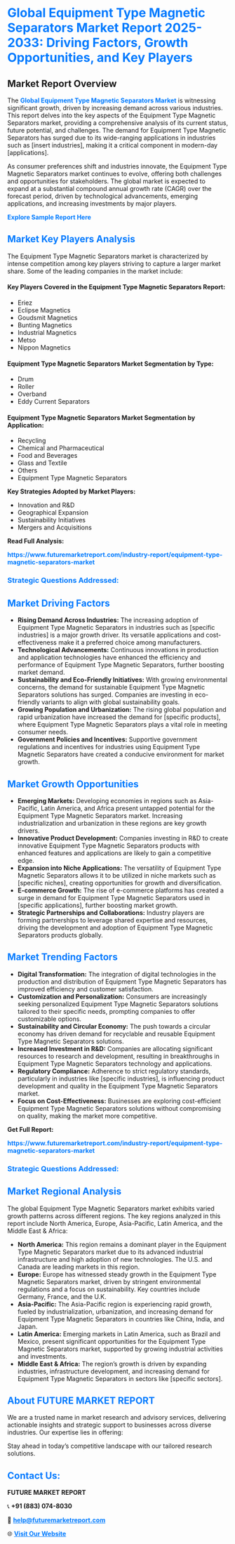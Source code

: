 <h1 style="color: #007BFF;">Global Equipment Type Magnetic Separators Market Report 2025-2033: Driving Factors, Growth Opportunities, and Key Players</h1>

<section id="overview">
<h2>Market Report Overview</h2>
<p>The <a href="https://www.futuremarketreport.com/industry-report/equipment-type-magnetic-separators-market" style="color: #007BFF; text-decoration: none;"><strong>Global Equipment Type Magnetic Separators Market</strong></a> is witnessing significant growth, driven by increasing demand across various industries. This report delves into the key aspects of the Equipment Type Magnetic Separators market, providing a comprehensive analysis of its current status, future potential, and challenges. The demand for Equipment Type Magnetic Separators has surged due to its wide-ranging applications in industries such as [insert industries], making it a critical component in modern-day [applications].</p>
<p>As consumer preferences shift and industries innovate, the Equipment Type Magnetic Separators market continues to evolve, offering both challenges and opportunities for stakeholders. The global market is expected to expand at a substantial compound annual growth rate (CAGR) over the forecast period, driven by technological advancements, emerging applications, and increasing investments by major players.</p>
</section>

<section id="overview">
<p><a href="https://www.futuremarketreport.com/request-sample/reportId=124274" style="color: #007BFF; text-decoration: none;"><strong>Explore Sample Report Here</strong></a></p>
</section>

<section id="key-players">
<h2 style="color: #007BFF;">Market Key Players Analysis</h2>
<p>The Equipment Type Magnetic Separators market is characterized by intense competition among key players striving to capture a larger market share. Some of the leading companies in the market include:</p>
<h4>Key Players Covered in the Equipment Type Magnetic Separators Report:</h4>
<ul><li>Eriez</li><li>Eclipse Magnetics</li><li>Goudsmit Magnetics</li><li>Bunting Magnetics</li><li>Industrial Magnetics</li><li>Metso</li><li>Nippon Magnetics</li></ul>
<h4>Equipment Type Magnetic Separators Market Segmentation by Type:</h4>
<ul><li>Drum</li><li>Roller</li><li>Overband</li><li>Eddy Current Separators</li></ul>

<h4>Equipment Type Magnetic Separators Market Segmentation by Application:</h4>
<ul><li>Recycling</li><li>Chemical and Pharmaceutical</li><li>Food and Beverages</li><li>Glass and Textile</li><li>Others</li><li>Equipment Type Magnetic Separators</li></ul>
<p><strong>Key Strategies Adopted by Market Players:</strong></p>
<ul>
<li>Innovation and R&D</li>
<li>Geographical Expansion</li>
<li>Sustainability Initiatives</li>
<li>Mergers and Acquisitions</li>
</ul>
</section>

<section>
<p><strong>Read Full Analysis: </strong></p><a href="https://www.futuremarketreport.com/industry-report/equipment-type-magnetic-separators-market" style="color: #007BFF; text-decoration: none;"><strong>https://www.futuremarketreport.com/industry-report/equipment-type-magnetic-separators-market</strong></a>
<h3 style="color: #007BFF;">Strategic Questions Addressed:</h3>
</section>

<section id="driving-factors">
<h2 style="color: #007BFF;">Market Driving Factors</h2>
<ul>
<li><strong>Rising Demand Across Industries:</strong> The increasing adoption of Equipment Type Magnetic Separators in industries such as [specific industries] is a major growth driver. Its versatile applications and cost-effectiveness make it a preferred choice among manufacturers.</li>
<li><strong>Technological Advancements:</strong> Continuous innovations in production and application technologies have enhanced the efficiency and performance of Equipment Type Magnetic Separators, further boosting market demand.</li>
<li><strong>Sustainability and Eco-Friendly Initiatives:</strong> With growing environmental concerns, the demand for sustainable Equipment Type Magnetic Separators solutions has surged. Companies are investing in eco-friendly variants to align with global sustainability goals.</li>
<li><strong>Growing Population and Urbanization:</strong> The rising global population and rapid urbanization have increased the demand for [specific products], where Equipment Type Magnetic Separators plays a vital role in meeting consumer needs.</li>
<li><strong>Government Policies and Incentives:</strong> Supportive government regulations and incentives for industries using Equipment Type Magnetic Separators have created a conducive environment for market growth.</li>
</ul>
</section>

<section id="growth-opportunities">
<h2 style="color: #007BFF;">Market Growth Opportunities</h2>
<ul>
<li><strong>Emerging Markets:</strong> Developing economies in regions such as Asia-Pacific, Latin America, and Africa present untapped potential for the Equipment Type Magnetic Separators market. Increasing industrialization and urbanization in these regions are key growth drivers.</li>
<li><strong>Innovative Product Development:</strong> Companies investing in R&D to create innovative Equipment Type Magnetic Separators products with enhanced features and applications are likely to gain a competitive edge.</li>
<li><strong>Expansion into Niche Applications:</strong> The versatility of Equipment Type Magnetic Separators allows it to be utilized in niche markets such as [specific niches], creating opportunities for growth and diversification.</li>
<li><strong>E-commerce Growth:</strong> The rise of e-commerce platforms has created a surge in demand for Equipment Type Magnetic Separators used in [specific applications], further boosting market growth.</li>
<li><strong>Strategic Partnerships and Collaborations:</strong> Industry players are forming partnerships to leverage shared expertise and resources, driving the development and adoption of Equipment Type Magnetic Separators products globally.</li>
</ul>
</section>

<section id="trending-factors">
<h2 style="color: #007BFF;">Market Trending Factors</h2>
<ul>
<li><strong>Digital Transformation:</strong> The integration of digital technologies in the production and distribution of Equipment Type Magnetic Separators has improved efficiency and customer satisfaction.</li>
<li><strong>Customization and Personalization:</strong> Consumers are increasingly seeking personalized Equipment Type Magnetic Separators solutions tailored to their specific needs, prompting companies to offer customizable options.</li>
<li><strong>Sustainability and Circular Economy:</strong> The push towards a circular economy has driven demand for recyclable and reusable Equipment Type Magnetic Separators solutions.</li>
<li><strong>Increased Investment in R&D:</strong> Companies are allocating significant resources to research and development, resulting in breakthroughs in Equipment Type Magnetic Separators technology and applications.</li>
<li><strong>Regulatory Compliance:</strong> Adherence to strict regulatory standards, particularly in industries like [specific industries], is influencing product development and quality in the Equipment Type Magnetic Separators market.</li>
<li><strong>Focus on Cost-Effectiveness:</strong> Businesses are exploring cost-efficient Equipment Type Magnetic Separators solutions without compromising on quality, making the market more competitive.</li>
</ul>
</section>

<section>
<p><strong>Get Full Report: </strong></p><a href="https://www.futuremarketreport.com/industry-report/equipment-type-magnetic-separators-market" style="color: #007BFF; text-decoration: none;"><strong>https://www.futuremarketreport.com/industry-report/equipment-type-magnetic-separators-market</strong></a>
<h3 style="color: #007BFF;">Strategic Questions Addressed:</h3>
</section>


<section id="regional-analysis">
<h2 style="color: #007BFF;">Market Regional Analysis</h2>
<p>The global Equipment Type Magnetic Separators market exhibits varied growth patterns across different regions. The key regions analyzed in this report include North America, Europe, Asia-Pacific, Latin America, and the Middle East & Africa:</p>
<ul>
<li><strong>North America:</strong> This region remains a dominant player in the Equipment Type Magnetic Separators market due to its advanced industrial infrastructure and high adoption of new technologies. The U.S. and Canada are leading markets in this region.</li>
<li><strong>Europe:</strong> Europe has witnessed steady growth in the Equipment Type Magnetic Separators market, driven by stringent environmental regulations and a focus on sustainability. Key countries include Germany, France, and the U.K.</li>
<li><strong>Asia-Pacific:</strong> The Asia-Pacific region is experiencing rapid growth, fueled by industrialization, urbanization, and increasing demand for Equipment Type Magnetic Separators in countries like China, India, and Japan.</li>
<li><strong>Latin America:</strong> Emerging markets in Latin America, such as Brazil and Mexico, present significant opportunities for the Equipment Type Magnetic Separators market, supported by growing industrial activities and investments.</li>
<li><strong>Middle East & Africa:</strong> The region’s growth is driven by expanding industries, infrastructure development, and increasing demand for Equipment Type Magnetic Separators in sectors like [specific sectors].</li>
</ul>
</section>

<footer>
<h2 style="color: #007BFF;">About FUTURE MARKET REPORT</h2>
<p>We are a trusted name in market research and advisory services, delivering actionable insights and strategic support to businesses across diverse industries. Our expertise lies in offering:</p>

<p>Stay ahead in today’s competitive landscape with our tailored research solutions.</p>

<h2 style="color: #007BFF;">Contact Us:</h2>
<p><strong>FUTURE MARKET REPORT</strong></p>
<p>📞 <strong>+91 (883) 074-8030</strong></p>
<p>📧 <strong><a href="mailto:help@futuremarketreport.com" style="color: #007BFF;">help@futuremarketreport.com</a></strong></p>
<p>🌐 <strong><a href="https://www.futuremarketreport.com/" style="color: #007BFF;">Visit Our Website</a></strong></p>
</footer>